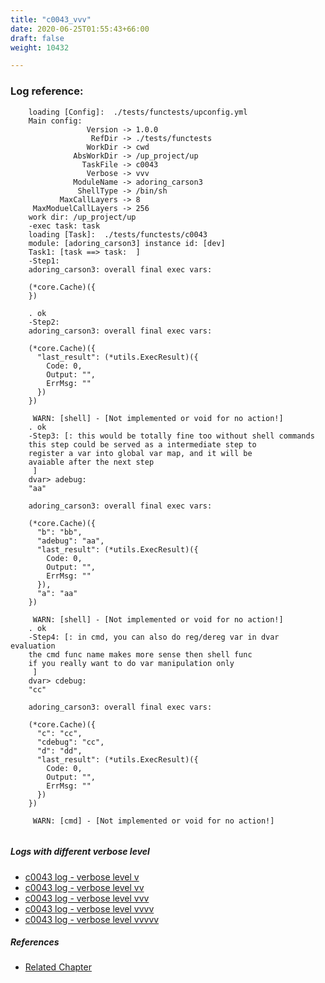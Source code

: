 ```yaml
---
title: "c0043_vvv"
date: 2020-06-25T01:55:43+66:00
draft: false
weight: 10432

---
```


### Log reference: <no value>

```
    loading [Config]:  ./tests/functests/upconfig.yml
    Main config:
                 Version -> 1.0.0
                  RefDir -> ./tests/functests
                 WorkDir -> cwd
              AbsWorkDir -> /up_project/up
                TaskFile -> c0043
                 Verbose -> vvv
              ModuleName -> adoring_carson3
               ShellType -> /bin/sh
           MaxCallLayers -> 8
     MaxModuelCallLayers -> 256
    work dir: /up_project/up
    -exec task: task
    loading [Task]:  ./tests/functests/c0043
    module: [adoring_carson3] instance id: [dev]
    Task1: [task ==> task:  ]
    -Step1:
    adoring_carson3: overall final exec vars:
    
    (*core.Cache)({
    })
    
    . ok
    -Step2:
    adoring_carson3: overall final exec vars:
    
    (*core.Cache)({
      "last_result": (*utils.ExecResult)({
        Code: 0,
        Output: "",
        ErrMsg: ""
      })
    })
    
     WARN: [shell] - [Not implemented or void for no action!]
    . ok
    -Step3: [: this would be totally fine too without shell commands
    this step could be served as a intermediate step to
    register a var into global var map, and it will be
    avaiable after the next step
     ]
    dvar> adebug:
    "aa"
    
    adoring_carson3: overall final exec vars:
    
    (*core.Cache)({
      "b": "bb",
      "adebug": "aa",
      "last_result": (*utils.ExecResult)({
        Code: 0,
        Output: "",
        ErrMsg: ""
      }),
      "a": "aa"
    })
    
     WARN: [shell] - [Not implemented or void for no action!]
    . ok
    -Step4: [: in cmd, you can also do reg/dereg var in dvar evaluation
    the cmd func name makes more sense then shell func
    if you really want to do var manipulation only
     ]
    dvar> cdebug:
    "cc"
    
    adoring_carson3: overall final exec vars:
    
    (*core.Cache)({
      "c": "cc",
      "cdebug": "cc",
      "d": "dd",
      "last_result": (*utils.ExecResult)({
        Code: 0,
        Output: "",
        ErrMsg: ""
      })
    })
    
     WARN: [cmd] - [Not implemented or void for no action!]
    
```

##### Logs with different verbose level
* [c0043 log - verbose level v](../../logs/c0043_v)
* [c0043 log - verbose level vv](../../logs/c0043_vv)
* [c0043 log - verbose level vvv](../../logs/c0043_vvv)
* [c0043 log - verbose level vvvv](../../logs/c0043_vvvv)
* [c0043 log - verbose level vvvvv](../../logs/c0043_vvvvv)

##### References
* [Related Chapter](../../design-patterns/c0043)
